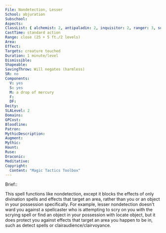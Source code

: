 ```yaml
---
File: Nondetection, Lesser
School: abjuration
Subschool: 
Aspects: 
ClassList: { alchemist: 2, antipaladin: 2, inquisitor: 2, ranger: 3, sorcerer: 2, wizard: 2, summoner: 2, unchained summoner: 2 }
CastTime: standard action
Range: close (25 + 5 ft./2 levels)
Area: 
Effect: 
Targets: creature touched
Duration: 1 minute/level
Dismissible: 
Shapeable: 
SavingThrow: Will negates (harmless)
SR: no
Components:
  V: yes
  S: yes
  M: a drop of mercury
  F: 
  DF: 
Deity: 
SLALevel: 2
Domains: 
GPCost: 
Bloodline: 
Patron: 
MythicDescription: 
Augment: 
Mythic: 
Haunt: 
Ruse: 
Draconic: 
Meditative: 
Copyright:
  Content: "Magic Tactics Toolbox"
---
```

Brief:: 

This spell functions like nondetection, except it blocks the effects of only divination spells and effects that target an area, rather than you or an object in your possession specifically. For example, lesser nondetection doesn't ward you against a spellcaster who is attempting to scry on you with the scrying spell or find an object in your possession with locate object, but it does protect  you against effects that target an area you happen to be in, such as detect spells or clairaudience/clairvoyance.
